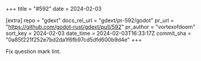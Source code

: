 +++
title = "#592"
date = 2024-02-03

[extra]
repo = "gdext"
docs_rel_url = "gdext/pr-592/godot"
pr_url = "https://github.com/godot-rust/gdext/pull/592"
pr_author = "vortexofdoom"
sort_key = 2024-02-03
date_time = 2024-02-03T16:33:17Z
commit_sha = "0a85f221f252e7bd2da1f6fb97cd5dfd600b9d4e"
+++

Fix question mark lint.
